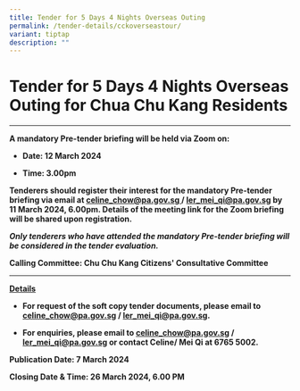 ```yaml
---
title: Tender for 5 Days 4 Nights Overseas Outing
permalink: /tender-details/cckoverseastour/
variant: tiptap
description: ""
---
```

<h1><strong>Tender for 5 Days 4 Nights Overseas Outing for Chua Chu Kang Residents</strong></h1>
<hr>
<p><strong>A mandatory Pre-tender briefing will be held via Zoom on:</strong>
</p>
<ul data-tight="true" class="tight">
<li>
<p><strong>Date: 12 March 2024</strong>
</p>
</li>
<li>
<p><strong>Time: 3.00pm</strong>
</p>
</li>
</ul>
<p><strong>Tenderers should register their interest for the mandatory Pre-tender briefing via email at <a href="mailto:celine_chow@pa.gov.sg" rel="noopener noreferrer nofollow" target="_blank">celine_chow@pa.gov.sg </a>/ <a href="mailto:ler_mei_qi@pa.gov.sg" rel="noopener noreferrer nofollow" target="_blank">ler_mei_qi@pa.gov.sg</a> by 11 March 2024, 6.00pm. Details of the meeting link for the Zoom briefing will be shared upon registration.</strong>
</p>
<p><strong><em>Only tenderers who have attended the mandatory Pre-tender briefing will be considered in the tender evaluation.</em></strong>
</p>
<p><strong>Calling Committee: Chu Chu Kang Citizens' Consultative Committee</strong>
</p>
<hr>
<p><strong><u>Details</u></strong>
</p>
<ul data-tight="true" class="tight">
<li>
<p><strong>For request of the soft copy tender documents, please email to <a href="mailto:celine_chow@pa.gov.sg" rel="noopener noreferrer nofollow" target="_blank">celine_chow@pa.gov.sg</a><a rel="noopener noreferrer nofollow" target="_blank"> </a>/ <a href="mailto:ler_mei_qi@pa.gov.sg" rel="noopener noreferrer nofollow" target="_blank">ler_mei_qi@pa.gov.sg</a>.</strong>
</p>
</li>
<li>
<p><strong>For enquiries, please email to <a href="mailto:celine_chow@pa.gov.sg" rel="noopener noreferrer nofollow" target="_blank">celine_chow@pa.gov.sg</a> / <a href="mailto:ler_mei_qi@pa.gov.sg" rel="noopener noreferrer nofollow" target="_blank">ler_mei_qi@pa.gov.sg</a> or contact Celine/ Mei Qi at 6765 5002.</strong>
</p>
</li>
</ul>
<p><strong>Publication Date: 7 March 2024</strong>
</p>
<p><strong>Closing Date &amp; Time: 26 March 2024, 6.00 PM</strong>
</p>